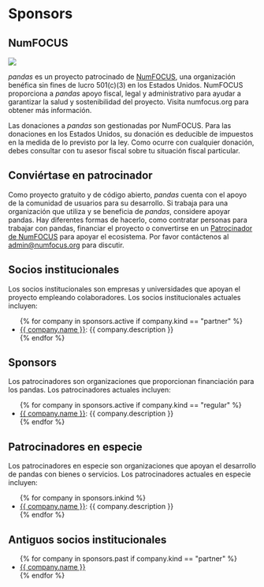 # Sponsors

## NumFOCUS

![](https://numfocus.org/wp-content/uploads/2018/01/optNumFocus_LRG.png)

_pandas_ es un proyecto patrocinado de [NumFOCUS](https://numfocus.org/), una organización benéfica sin fines de lucro 501(c)(3) en los Estados Unidos.
NumFOCUS proporciona a _pandas_ apoyo fiscal, legal y administrativo para ayudar a garantizar la
salud y sostenibilidad del proyecto. Visita numfocus.org para obtener más información.

Las donaciones a _pandas_ son gestionadas por NumFOCUS. Para las donaciones en los Estados Unidos, su donación es deducible de impuestos en la medida de lo previsto por la ley. Como ocurre con cualquier donación, debes consultar con tu asesor fiscal sobre tu situación fiscal particular.

## Conviértase en patrocinador

Como proyecto gratuito y de código abierto, _pandas_ cuenta con el apoyo de la comunidad de usuarios para su desarrollo.
Si trabaja para una organización que utiliza y se beneficia de _pandas_, considere apoyar pandas. Hay diferentes formas de hacerlo, como contratar personas para trabajar con pandas, financiar el proyecto o convertirse en un
[Patrocinador de NumFOCUS](https://numfocus.org/sponsors) para apoyar el ecosistema. Por favor contáctenos al
[admin@numfocus.org](mailto:admin@numfocus.org) para discutir.

## Socios institucionales

Los socios institucionales son empresas y universidades que apoyan el proyecto empleando colaboradores.
Los socios institucionales actuales incluyen:

<ul>
    {% for company in sponsors.active if company.kind == "partner" %}
        <li><a href="{{ company.url }}">{{ company.name }}</a>: {{ company.description }}</li>
    {% endfor %}</ul>

## Sponsors

Los patrocinadores son organizaciones que proporcionan financiación para los pandas. Los patrocinadores actuales incluyen:

<ul>
    {% for company in sponsors.active if company.kind == "regular" %}
        <li><a href="{{ company.url }}">{{ company.name }}</a>: {{ company.description }}</li>
    {% endfor %}</ul>

## Patrocinadores en especie

Los patrocinadores en especie son organizaciones que apoyan el desarrollo de pandas con bienes o servicios.
Los patrocinadores actuales en especie incluyen:

<ul>
    {% for company in sponsors.inkind %}
        <li><a href="{{ company.url }}">{{ company.name }}</a>: {{ company.description }}</li>
    {% endfor %}</ul>

## Antiguos socios institucionales

<ul>
    {% for company in sponsors.past if company.kind == "partner" %}
        <li><a href="{{ company.url }}">{{ company.name }}</a></li>
    {% endfor %}</ul>
